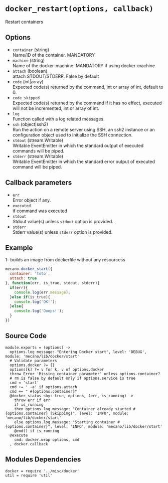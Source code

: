 
# `docker_restart(options, callback)`

Restart containers

## Options

*   `container` (string)   
    Name/ID of the container. MANDATORY   
*   `machine` (string)   
    Name of the docker-machine. MANDATORY if using docker-machine   
*   `attach` (boolean)   
    attach STDOUT/STDERR. False by default   
*   `code` (int|array)   
    Expected code(s) returned by the command, int or array of int, default to 0.   
*   `code_skipped`   
    Expected code(s) returned by the command if it has no effect, executed will
    not be incremented, int or array of int.   
*   `log`   
    Function called with a log related messages.   
*   `ssh` (object|ssh2)   
    Run the action on a remote server using SSH, an ssh2 instance or an
    configuration object used to initialize the SSH connection.   
*   `stdout` (stream.Writable)   
    Writable EventEmitter in which the standard output of executed commands will
    be piped.   
*   `stderr` (stream.Writable)   
    Writable EventEmitter in which the standard error output of executed command
    will be piped.   

## Callback parameters

*   `err`   
    Error object if any.   
*   `executed`   
    if command was executed   
*   `stdout`   
    Stdout value(s) unless `stdout` option is provided.   
*   `stderr`   
    Stderr value(s) unless `stderr` option is provided.   

## Example

1- builds an image from dockerfile without any resourcess

```javascript
mecano.docker_start({
  container: 'toto',
  attach: true
}, function(err, is_true, stdout, stderr){
  if(err){
    console.log(err.message);
  }else if(is_true){
    console.log('OK!');
  }else{
    console.log('Ooops!');
  }
})
```

## Source Code

    module.exports = (options) ->
      options.log message: "Entering Docker start", level: 'DEBUG', module: 'mecano/lib/docker/start'
      # Validate parameters
      options.docker ?= {}
      options[k] ?= v for k, v of options.docker
      throw Error 'Missing container parameter' unless options.container?
      # rm is false by default only if options.service is true
      cmd = 'start'
      cmd += ' -a' if options.attach
      cmd += " #{options.container}"
      @docker_status shy: true, options, (err, is_running) ->
        throw err if err
        if is_running
        then options.log message: "Container already started #{options.container} (Skipping)", level: 'INFO', module: 'mecano/lib/docker/start'
        else options.log message: "Starting container #{options.container}", level: 'INFO', module: 'mecano/lib/docker/start'
        @end() if is_running
      @execute
        cmd: docker.wrap options, cmd
      , docker.callback

## Modules Dependencies

    docker = require '../misc/docker'
    util = require 'util'
